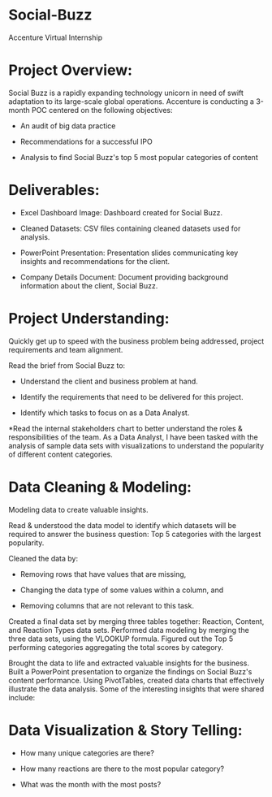# Social-Buzz
Accenture Virtual Internship

# Project Overview:

Social Buzz is a rapidly expanding technology unicorn in need of swift adaptation to its large-scale global operations. Accenture is conducting a 3-month POC centered on the following objectives:

* An audit of big data practice

* Recommendations for a successful IPO

* Analysis to find Social Buzz's top 5 most popular categories of content

# Deliverables:

* Excel Dashboard Image: Dashboard created for Social Buzz.
  
* Cleaned Datasets: CSV files containing cleaned datasets used for analysis.
  
* PowerPoint Presentation: Presentation slides communicating key insights and recommendations for the client.
  
* Company Details Document: Document providing background information about the client, Social Buzz.

# Project Understanding:

Quickly get up to speed with the business problem being addressed, project requirements and team alignment.

Read the brief from Social Buzz to:

* Understand the client and business problem at hand.

* Identify the requirements that need to be delivered for this project.

* Identify which tasks to focus on as a Data Analyst.

*Read the internal stakeholders chart to better understand the roles & responsibilities of the team. As a Data Analyst, I have been tasked with the analysis of sample data sets with visualizations to understand the popularity of different content categories.

# Data Cleaning & Modeling:

Modeling data to create valuable insights.

Read & understood the data model to identify which datasets will be required to answer the business question: Top 5 categories with the largest popularity.

Cleaned the data by:

- Removing rows that have values that are missing,

- Changing the data type of some values within a column, and

- Removing columns that are not relevant to this task.

Created a final data set by merging three tables together: Reaction, Content, and Reaction Types data sets. Performed data modeling by merging the three data sets, using the VLOOKUP formula. Figured out the Top 5 performing categories aggregating the total scores by category.

Brought the data to life and extracted valuable insights for the business. Built a PowerPoint presentation to organize the findings on Social Buzz's content performance. Using PivotTables, created data charts that effectively illustrate the data analysis. Some of the interesting insights that were shared include:

# Data Visualization & Story Telling:

- How many unique categories are there?

- How many reactions are there to the most popular category?

- What was the month with the most posts?
